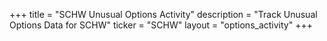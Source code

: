 +++
title = "SCHW Unusual Options Activity"
description = "Track Unusual Options Data for SCHW"
ticker = "SCHW"
layout = "options_activity"
+++

